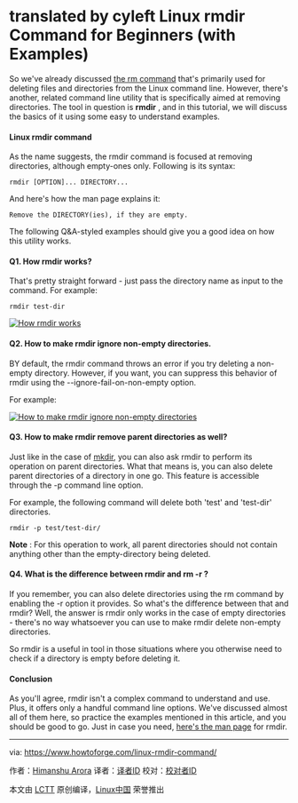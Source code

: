 translated by cyleft
Linux rmdir Command for Beginners (with Examples)
======

So we've already discussed [the rm command][1] that's primarily used for deleting files and directories from the Linux command line. However, there's another, related command line utility that is specifically aimed at removing directories. The tool in question is **rmdir** , and in this tutorial, we will discuss the basics of it using some easy to understand examples.

#### Linux rmdir command

As the name suggests, the rmdir command is focused at removing directories, although empty-ones only. Following is its syntax:

```
rmdir [OPTION]... DIRECTORY...
```

And here's how the man page explains it:
```
Remove the DIRECTORY(ies), if they are empty.

```

The following Q&A-styled examples should give you a good idea on how this utility works.

#### Q1. How rmdir works?

That's pretty straight forward - just pass the directory name as input to the command. For example:

```
rmdir test-dir
```

[![How rmdir works][2]][3]

#### Q2. How to make rmdir ignore non-empty directories.

BY default, the rmdir command throws an error if you try deleting a non-empty directory. However, if you want, you can suppress this behavior of rmdir using the --ignore-fail-on-non-empty option.

For example:

[![How to make rmdir ignore non-empty directories][4]][5]

#### Q3. How to make rmdir remove parent directories as well?

Just like in the case of [mkdir][6], you can also ask rmdir to perform its operation on parent directories. What that means is, you can also delete parent directories of a directory in one go. This feature is accessible through the -p command line option.

For example, the following command will delete both 'test' and 'test-dir' directories.

```
rmdir -p test/test-dir/
```

**Note** : For this operation to work, all parent directories should not contain anything other than the empty-directory being deleted.

#### Q4. What is the difference between rmdir and rm -r ?

If you remember, you can also delete directories using the rm command by enabling the -r option it provides. So what's the difference between that and rmdir? Well, the answer is rmdir only works in the case of empty directories - there's no way whatsoever you can use to make rmdir delete non-empty directories.

So rmdir is a useful in tool in those situations where you otherwise need to check if a directory is empty before deleting it.

#### Conclusion

As you'll agree, rmdir isn't a complex command to understand and use. Plus, it offers only a handful command line options. We've discussed almost all of them here, so practice the examples mentioned in this article, and you should be good to go. Just in case you need, [here's the man page][7] for rmdir.


--------------------------------------------------------------------------------

via: https://www.howtoforge.com/linux-rmdir-command/

作者：[Himanshu Arora][a]
译者：[译者ID](https://github.com/译者ID)
校对：[校对者ID](https://github.com/校对者ID)

本文由 [LCTT](https://github.com/LCTT/TranslateProject) 原创编译，[Linux中国](https://linux.cn/) 荣誉推出

[a]:https://www.howtoforge.com
[1]:https://www.howtoforge.com/linux-rm-command/
[2]:https://www.howtoforge.com/images/command-tutorial/rm-basic-usage1.png
[3]:https://www.howtoforge.com/images/command-tutorial/big/rm-basic-usage1.png
[4]:https://www.howtoforge.com/images/command-tutorial/rmdir-ignore-nonempty.png
[5]:https://www.howtoforge.com/images/command-tutorial/big/rmdir-ignore-nonempty.png
[6]:https://www.howtoforge.com/linux-mkdir-command/
[7]:https://linux.die.net/man/1/rmdir
